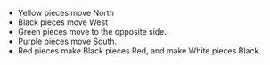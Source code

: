 - Yellow pieces move North
- Black pieces move West
- Green pieces move to the opposite side.
- Purple pieces move South.
- Red pieces make Black pieces Red, and make White pieces Black.